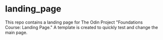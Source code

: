 # landing_page
This repo contains a landing page for The Odin Project "Foundations Course: Landing Page." A template is created to quickly test and change the main page. 
